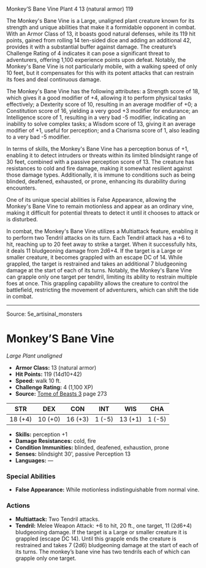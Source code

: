 <MonsterName/>Monkey’S Bane Vine</MonsterName>
<CreatureType/>Plant</CreatureType>
<CR/>4</CR>
<AC/>13 (natural armor)</AC>
<HP/>119</HP>
<summary>The Monkey's Bane Vine is a Large, unaligned plant creature known for its strength and unique abilities that make it a formidable opponent in combat. With an Armor Class of 13, it boasts good natural defenses, while its 119 hit points, gained from rolling 14 ten-sided dice and adding an additional 42, provides it with a substantial buffer against damage. The creature’s Challenge Rating of 4 indicates it can pose a significant threat to adventurers, offering 1,100 experience points upon defeat. Notably, the Monkey's Bane Vine is not particularly mobile, with a walking speed of only 10 feet, but it compensates for this with its potent attacks that can restrain its foes and deal continuous damage.</summary>

<detail>

The Monkey's Bane Vine has the following attributes: a Strength score of 18, which gives it a good modifier of +4, allowing it to perform physical tasks effectively; a Dexterity score of 10, resulting in an average modifier of +0; a Constitution score of 16, yielding a very good +3 modifier for endurance; an Intelligence score of 1, resulting in a very bad -5 modifier, indicating an inability to solve complex tasks; a Wisdom score of 13, giving it an average modifier of +1, useful for perception; and a Charisma score of 1, also leading to a very bad -5 modifier. 

In terms of skills, the Monkey's Bane Vine has a perception bonus of +1, enabling it to detect intruders or threats within its limited blindsight range of 30 feet, combined with a passive perception score of 13. The creature has resistances to cold and fire damage, making it somewhat resilient against those damage types. Additionally, it is immune to conditions such as being blinded, deafened, exhausted, or prone, enhancing its durability during encounters.

One of its unique special abilities is False Appearance, allowing the Monkey's Bane Vine to remain motionless and appear as an ordinary vine, making it difficult for potential threats to detect it until it chooses to attack or is disturbed. 

In combat, the Monkey's Bane Vine utilizes a Multiattack feature, enabling it to perform two Tendril attacks on its turn. Each Tendril attack has a +6 to hit, reaching up to 20 feet away to strike a target. When it successfully hits, it deals 11 bludgeoning damage from 2d6+4. If the target is a Large or smaller creature, it becomes grappled with an escape DC of 14. While grappled, the target is restrained and takes an additional 7 bludgeoning damage at the start of each of its turns. Notably, the Monkey's Bane Vine can grapple only one target per tendril, limiting its ability to restrain multiple foes at once. This grappling capability allows the creature to control the battlefield, restricting the movement of adventurers, which can shift the tide in combat.</detail>



---

Source: 5e_artisinal_monsters

# Monkey’S Bane Vine

*Large* *Plant* *unaligned*

- **Armor Class:** 13 (natural armor)
- **Hit Points:** 119 (14d10+42)
- **Speed:** walk 10 ft.
- **Challenge Rating:** 4 (1,100 XP)
- **Source:** [Tome of Beasts 3](https://koboldpress.com/kpstore/product/tome-of-beasts-3-for-5th-edition/) page 273

| STR | DEX | CON | INT | WIS | CHA |
| --- | --- | --- | --- | --- | --- |
| 18 (+4) | 10 (+0) | 16 (+3) | 1 (-5) | 13 (+1) | 1 (-5) |

- **Skills:** perception +1
- **Damage Resistances:** cold, fire
- **Condition Immunities:** blinded, deafened, exhaustion, prone
- **Senses:** blindsight 30', passive Perception 13
- **Languages:** —

### Special Abilities

- **False Appearance:** While motionless indistinguishable from normal vine.

### Actions

- **Multiattack:** Two Tendril attacks.
- **Tendril:** Melee Weapon Attack: +6 to hit, 20 ft., one target, 11 (2d6+4) bludgeoning damage. If the target is a Large or smaller creature it is grappled (escape DC 14). Until this grapple ends the creature is restrained and takes 7 (2d6) bludgeoning damage at the start of each of its turns. The monkey’s bane vine has two tendrils each of which can grapple only one target.




